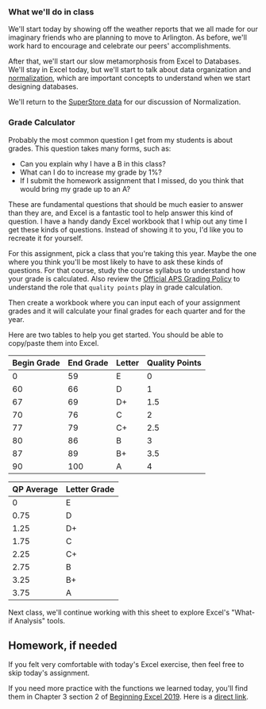 ### What we'll do in class

We'll start today by showing off the weather reports that we all made for our imaginary friends who are planning to move to Arlington. As before, we'll work hard to encourage and celebrate our peers' accomplishments.

After that, we'll start our slow metamorphosis from Excel to Databases. We'll stay in Excel today, but we'll start to talk about data organization and [normalization](https://en.wikipedia.org/wiki/Database_normalization), which are important concepts to understand when we start designing databases.

We'll return to the [SuperStore data](./data/SuperStoreUS-2015.xlsx) for our discussion of Normalization.


### Grade Calculator
Probably the most common question I get from my students is about grades. This question takes many forms, such as:
- Can you explain why I have a B in this class?
- What can I do to increase my grade by 1%?
- If I submit the homework assignment that I missed, do you think that would bring my grade up to an A?

These are fundamental questions that should be much easier to answer than they are, and Excel is a fantastic tool to help answer this kind of question. I have a handy dandy Excel workbook that I whip out any time I get these kinds of questions. Instead of showing it to you, I'd like you to recreate it for yourself.

For this assignment, pick a class that you're taking this year. Maybe the one where you think you'll be most likely to have to ask these kinds of questions. For that course, study the course syllabus to understand how your grade is calculated. Also review the [Official APS Grading Policy](https://go.boarddocs.com/vsba/arlington/Board.nsf/files/CPRJVG4F0341/$file/I-7.2.3.34%20PIP-2%20Reporting%20Student%20Progress%20and%20Grades%20(Secondary)%20.pdf) to understand the role that `quality points` play in grade calculation.

Then create a workbook where you can input each of your assignment grades and it will calculate your final grades for each quarter and for the year.

Here are two tables to help you get started. You should be able to copy/paste them into Excel.

| Begin Grade | End Grade | Letter | Quality Points |
|-------------|-----------|--------|----------------|
| 0           | 59        | E      | 0              |
| 60          | 66        | D      | 1              |
| 67          | 69        | D+     | 1.5            |
| 70          | 76        | C      | 2              |
| 77          | 79        | C+     | 2.5            |
| 80          | 86        | B      | 3              |
| 87          | 89        | B+     | 3.5            |
| 90          | 100       | A      | 4              |


| QP Average | Letter Grade |
|------------|--------------|
| 0          | E            |
| 0.75       | D            |
| 1.25       | D+           |
| 1.75       | C            |
| 2.25       | C+           |
| 2.75       | B            |
| 3.25       | B+           |
| 3.75       | A            |

Next class, we'll continue working with this sheet to explore Excel's "What-if Analysis" tools.


## Homework, if needed

If you felt very comfortable with today's Excel exercise, then feel free to skip today's assignment.

If you need more practice with the functions we learned today, you'll find them in Chapter 3 section 2 of [Beginning Excel 2019](https://openoregon.pressbooks.pub/beginningexcel19/front-matter/introduction/). Here is a [direct link](https://openoregon.pressbooks.pub/beginningexcel19/chapter/3-2-logical-and-lookup-functions/).

